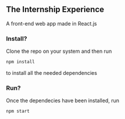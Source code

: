 ## The Internship Experience
A front-end web app made in React.js

### Install?
Clone the repo on your system and then run 
```bash
npm install
```
to install all the needed dependencies

### Run?
Once the dependecies have been installed, run 

```bash
npm start
```
